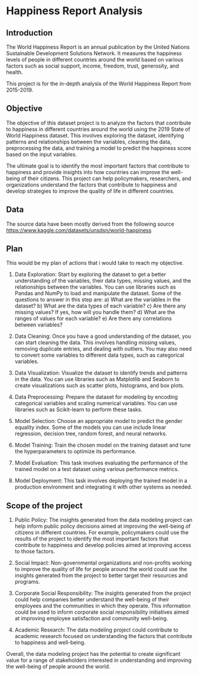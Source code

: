 # Happiness Report Analysis

## Introduction

The World Happiness Report is an annual publication by the United Nations Sustainable Development Solutions Network. It measures the happiness levels of people in different countries around the world based on various factors such as social support, income, freedom, trust, generosity, and health.

This project is for the in-depth analysis of the World Happiness Report from 2015-2019.

## Objective
The objective of this dataset project is to analyze the factors that contribute to happiness in different countries around the world using the 2019 State of World Happiness dataset. This involves exploring the dataset, identifying patterns and relationships between the variables, cleaning the data, preprocessing the data, and training a model to predict the happiness score based on the input variables.

The ultimate goal is to identify the most important factors that contribute to happiness and provide insights into how countries can improve the well-being of their citizens. This project can help policymakers, researchers, and organizations understand the factors that contribute to happiness and develop strategies to improve the quality of life in different countries.

## Data
The source data have been mostly derived from the following source
https://www.kaggle.com/datasets/unsdsn/world-happiness

## Plan
This would be my plan of actions that i would take to reach my objective.
1) Data Exploration: Start by exploring the dataset to get a better understanding of the variables, their data types, missing values, and the relationships between the variables. You can use libraries such as Pandas and NumPy to load and manipulate the dataset. Some of the questions to answer in this step are:
a) What are the variables in the dataset?
b) What are the data types of each variable?
c) Are there any missing values? If yes, how will you handle them?
d) What are the ranges of values for each variable?
e) Are there any correlations between variables?

2) Data Cleaning: Once you have a good understanding of the dataset, you can start cleaning the data. This involves handling missing values, removing duplicate entries, and dealing with outliers. You may also need to convert some variables to different data types, such as categorical variables.

3) Data Visualization: Visualize the dataset to identify trends and patterns in the data. You can use libraries such as Matplotlib and Seaborn to create visualizations such as scatter plots, histograms, and box plots.

4) Data Preprocessing: Prepare the dataset for modeling by encoding categorical variables and scaling numerical variables. You can use libraries such as Scikit-learn to perform these tasks.

5) Model Selection: Choose an appropriate model to predict the gender equality index. Some of the models you can use include linear regression, decision tree, random forest, and neural networks.

6) Model Training: Train the chosen model on the training dataset and tune the hyperparameters to optimize its performance.

7) Model Evaluation: This task involves evaluating the performance of the trained model on a test dataset using various performance metrics.

8) Model Deployment: This task involves deploying the trained model in a production environment and integrating it with other systems as needed.

## Scope of the project
1) Public Policy: The insights generated from the data modeling project can help inform public policy decisions aimed at improving the well-being of citizens in different countries. For example, policymakers could use the results of the project to identify the most important factors that contribute to happiness and develop policies aimed at improving access to those factors.

2) Social Impact: Non-governmental organizations and non-profits working to improve the quality of life for people around the world could use the insights generated from the project to better target their resources and programs.

3) Corporate Social Responsibility: The insights generated from the project could help companies better understand the well-being of their employees and the communities in which they operate. This information could be used to inform corporate social responsibility initiatives aimed at improving employee satisfaction and community well-being.

4) Academic Research: The data modeling project could contribute to academic research focused on understanding the factors that contribute to happiness and well-being.

Overall, the data modeling project has the potential to create significant value for a range of stakeholders interested in understanding and improving the well-being of people around the world.
